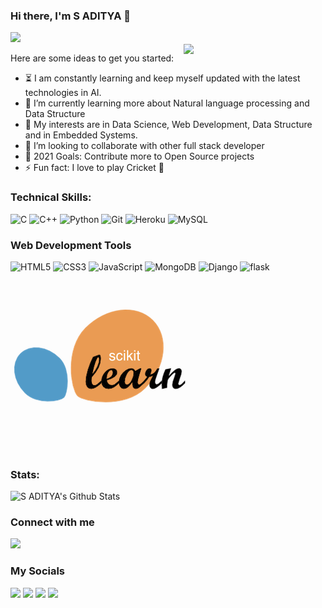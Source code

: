 ### Hi there, I'm S ADITYA 👋
[<img src="https://komarev.com/ghpvc/?username=anmolm07&label=Profile+Views&color=4287f5&style=flat" />](https://github.com/Adityadamen) <br>
<img src="https://images.app.goo.gl/NYWre8Ur6etEZNEX6" align="right"  width="45%"/>

Here are some ideas to get you started:

- ⏳ I am constantly learning and keep myself updated with the latest technologies in AI.
- 🌱 I’m currently learning more about Natural language processing and Data Structure
- 🤔 My interests are in Data Science, Web Development, Data Structure and in Embedded Systems.
- 👯 I’m looking to collaborate with other full stack developer
- 🥅 2021 Goals: Contribute more to Open Source projects
- ⚡ Fun fact: I love to play Cricket 🏏

### Technical Skills:

<img alt="C" src="https://img.shields.io/badge/c-%2300599C.svg?style=for-the-badge&logo=c&logoColor=white"/> <img alt="C++" src="https://img.shields.io/badge/c++-%2300599C.svg?style=for-the-badge&logo=c%2B%2B&logoColor=white"/>  <img alt="Python" src="https://img.shields.io/badge/python-%2314354C.svg?style=for-the-badge&logo=python&logoColor=white"/> 
<img alt="Git" src="https://img.shields.io/badge/git-%23F05033.svg?style=for-the-badge&logo=git&logoColor=white"/> <img alt="Heroku" src="https://img.shields.io/badge/heroku-%23430098.svg?style=for-the-badge&logo=heroku&logoColor=white"/> ![MySQL](https://img.shields.io/badge/mysql-%2300f.svg?style=for-the-badge&logo=mysql&logoColor=white)

### Web Development Tools

![HTML5](https://img.shields.io/badge/html5-%23E34F26.svg?style=for-the-badge&logo=html5&logoColor=white) ![CSS3](https://img.shields.io/badge/css3-%231572B6.svg?style=for-the-badge&logo=css3&logoColor=white)
![JavaScript](https://img.shields.io/badge/javascript-%23323330.svg?style=for-the-badge&logo=javascript&logoColor=%23F7DF1E) ![MongoDB](https://img.shields.io/badge/MongoDB-%234ea94b.svg?style=for-the-badge&logo=mongodb&logoColor=white)
![Django](https://img.shields.io/badge/Django-092E20?style=for-the-badge&logo=django&logoColor=white) 
![flask](https://img.shields.io/badge/Flask-000000?style=for-the-badge&logo=flask&logoColor=white)
![sklearn](https://raw.githubusercontent.com/github/explore/80688e429a7d4ef2fca1e82350fe8e3517d3494d/topics/scikit-learn/scikit-learn.png)

### Stats:
<img alt="S ADITYA's Github Stats" src="https://github-readme-stats.vercel.app/api?username=Adityadamen&show_icons=true&count_private=true&theme=tokyonight" />


### Connect with me
[<img target="_blank" src="https://img.icons8.com/bubbles/100/000000/secured-letter.png">](mailto:adityadamen@gmail.com)


### My Socials

[<img target="_blank" src="https://img.icons8.com/bubbles/100/000000/linkedin.png">](https://www.linkedin.com/in/s-aditya-99a98a192/)                                        [<img target="_blank" src="https://img.icons8.com/bubbles/100/000000/github.png">](https://github.com/Adityadamen)                                                                                 [<img target="_blank" src="https://img.icons8.com/bubbles/100/000000/youtube.png">](https://www.youtube.com/channel/UCH0juFMkrE4ZcXG-4aItcnw)                                [<img target="_blank" src="https://img.icons8.com/bubbles/100/000000/instagram-new.png">](https://www.instagram.com/damenaditya/)

